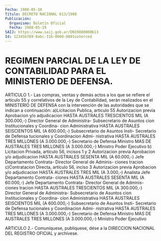 ```yaml
---
Fecha: 1988-05-10
Título: DECRETO NACIONAL 613/1988
Publicación:
  Organismo: Boletín Oficial
  Fecha: 1988-05-19
SAIJ: https://www.saij.gob.ar/DN19880000613
Id: 123456789-0abc-316-0000-8891soterced
---
```

# REGIMEN PARCIAL DE LA LEY DE CONTABILIDAD PARA EL MINISTERIO DE DEFENSA.

<a id="1"></a>
ARTICULO  1.-  Las  compras,  ventas  y  demás  actos  a los que se refiere  el  artículo  55 y correlativos de la Ley de Contabilidad, serán realizados en el MINISTERIO  DE  DEFENSA  con la intervención de las autoridades que se indican a continuación:  a)Licitacion Publica, articulo 55   Autorizacion previa             Aprobacion y/o adjudicacion   HASTA AUSTRALES TRESCIENTOS MIL   (A 300.000,-)   Director General de Administra- Subsecretario de Asuntos   cion                            Institucionales  y  Coordina-                                   cion Administrativa   HASTA AUSTRALES SEISCIENTOS MIL   (A 600.000,-)   Subsecretario de Asuntos Insti- Secretario de Defensa   tucionales y Coordinacion Admi-   nistrativa   HASTA AUSTRALES TRES MILLONES   (A 3.000.000,-)   Secretario de Defensa           Ministro   MAS DE AUSTRALES TRES MILLONES   (A 3.000.000,-)   Ministro                        Poder Ejecutivo  b) Licitacion Privada, artículo 56, incisos 1 y 2   Autorizacion previa             Aprobacion y/o adjudicacion   HASTA AUSTRALES SESENTA MIL   (A 60.000,-)   Jefe Departamento Contrata-     Director General de Adminis-   ciones                          tracion  c)Contratacion Directa, artículo 56, inciso 3   Autorizacion previa             Aprobacion y/o adjudicacion   HASTA AUSTRALES TRES MIL   (A 3.000,-)   Analista                        Jefe Departamento Contrata-                                   ciones   HASTA AUSTRALES SESENTA MIL   (A 60.000,-)   Jefe Departamento Contrata-     Director General de Adminis-   ciones                          tracion   HASTA AUSTRALES TRESCIENTOS MIL   (A 300.000,-)   Director General de Administra- Subsecretario de Asuntos   cion                            Institucionales y Coordina-                                   cion Administrativa  HASTA AUSTRALES SEISCIENTOS MIL  (A 600.000,-)   Subsecretario de Asuntos Insti- Secretario de Defensa   tucionales y Coordinacion Admi-   nistrativa   HASTA AUSTRALES TRES MILLONES   (A 3.000.000,-)   Secretario de Defensa           Ministro   MAS DE AUSTRALES TRES MILLONES   (A 3.000.000,-)   Ministro                        Poder Ejecutivo

<a id="2"></a>
ARTICULO  2.- Comuníquese, publíquese, dése a la DIRECCION NACIONAL DEL REGISTRO OFICIAL y archívese.